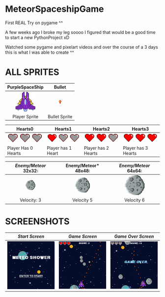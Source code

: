 # MeteorSpaceshipGame
First REAL Try on pygame ^^

A few weeks ago I broke my leg soooo I figured that would be a good time to start a new PythonProject xD

Watched some pygame and pixelart videos and over the course of a 3 days this is what I was able to create ^^

# ALL SPRITES

PurpleSpaceShip| Bullet 
:------------:| :------------:
![Image of Spaceship](/char/PurpleSpaceship3.png)|![Image of Bullet](/projectiles/Fireball.png)
Player Sprite | Bullet Sprite

Hearts0 | Hearts1 | Hearts2 | Hearts3
------------ | ------------- | ----------| --------
![Image of Hearts](/hud/Hearts0.png) | ![Image of Hearts](/hud/Hearts1.png) | ![Image of Hearts](/hud/Hearts2.png) | ![Image of Hearts](/hud/Hearts3.png)
Player Has 0 Hearts| Player has 1 Heart | Player has 2 Hearts | Player has 3 Hearts

*Enemy/Meteor* **32x32:** | Enemy/Meteor* **48x48:** | *Enemy/Meteor* **64x64:** 
:------------: | :-------------: | :----------: 
![Image of small Meteor: 32x32](/enemy/MeteoEnemy.png) | ![Image of small Meteor: 48x48](/enemy/MeteoEnemy2.png) | ![Image of small Meteor: 64x64](/enemy/MeteoEnemy3.png)
Velocity: 3| Velocity 5 | Velocity 6 

# SCREENSHOTS

*Start Screen* |*Game Screen* | *Game Over Screen*  
------------ | ------------- | ---------- 
![Image of Ingame Screenshot: 500x500](/screenshot/StartScreen.png)  | ![Image of Ingame Screenshot: 500x500](/screenshot/InGameScreen.png)  | ![Image of Ingame Screenshot: 500x500](/screenshot/GameOverScreen.png)
 
 
